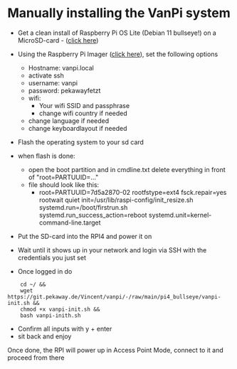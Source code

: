 # Manually installing the VanPi system

- Get a clean install of Raspberry Pi OS Lite (Debian 11 bullseye!)  on a MicroSD-card - ([click here](https://www.raspberrypi.com/software/operating-systems/))
 - Using the Raspberry Pi Imager ([click here](https://www.raspberrypi.com/software/)), set the following options
    - Hostname: vanpi.local
    - activate ssh
    - username: vanpi
    - password: pekawayfetzt
    - wifi:
        - Your wifi SSID and passphrase
        - change wifi country if needed
    - change language if needed
    - change keyboardlayout if needed

- Flash the operating system to your sd card

- when flash is done:
    - open the boot partition and in cmdline.txt delete everything in front of "root=PARTUUID=..."
    - file should look like this:
        - root=PARTUUID=7d5a2870-02 rootfstype=ext4 fsck.repair=yes rootwait quiet init=/usr/lib/raspi-config/init_resize.sh systemd.run=/boot/firstrun.sh systemd.run_success_action=reboot systemd.unit=kernel-command-line.target

- Put the SD-card into the RPI4 and power it on
- Wait until it shows up in your network and login via SSH with the credentials you just set
- Once logged in do
```
    cd ~/ &&
    wget https://git.pekaway.de/Vincent/vanpi/-/raw/main/pi4_bullseye/vanpi-init.sh &&
    chmod +x vanpi-init.sh &&
    bash vanpi-inith.sh
```


- Confirm all inputs with y + enter
- sit back and enjoy

Once done, the RPI will power up in Access Point Mode, connect to it and proceed from there
